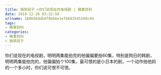 ```yaml
---
title: 搞笑段子->你们说现在的电视剧 | 糗事百科
date: 2019-12-26 03:32:59
urlname: 180656ddb4f0bb6e1efb683545289c94
tags: 
- 糗事百科
categories:
- 糗事百科
- 搞笑段子
---
```

你们说现在的电视剧，明明两集能拍完的他偏偏要拍60集，特别是狗日的韩剧，明明两集能拍完的，他偏偏拍个100集，最可恨的是小日本的剧，一个动作拍他妈的一个多小时，你们说可恨不可恨。



